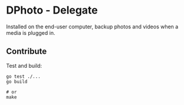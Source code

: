 DPhoto - Delegate
====================================

Installed on the end-user computer, backup photos and videos when a media is plugged in.

Contribute
------------------------------------

Test and build:

    go test ./...
    go build

    # or
    make